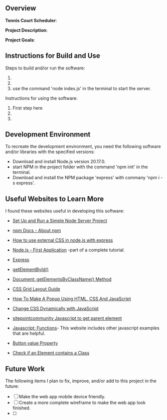 ## Overview

**Tennis Court Scheduler**:

**Project Description**:

**Project Goals**:

## Instructions for Build and Use

Steps to build and/or run the software:

1. 
2.
3. use the command 'node index.js' in the terminal to start the server.

Instructions for using the software:

1. First step here
2.
3.

## Development Environment 

To recreate the development environment, you need the following software and/or libraries with the specified versions:

* Download and install Node.js version 20.17.0. 
* start NPM in the project folder with the command 'npm init' in the terminal. 
* Download and install the NPM package 'express' with commany 'npm i -s express'. 
 

## Useful Websites to Learn More

I found these websites useful in developing this software:

* [Set Up and Run a Simple Node Server Project](https://levelup.gitconnected.com/set-up-and-run-a-simple-node-server-project-38b403a3dc09)

* [npm Docs - About npm](https://docs.npmjs.com/about-npm)
* [How to use external CSS in node.js with express](https://medium.com/@kyosuke0215/how-to-use-external-css-in-node-js-with-express-f50d2a956e3a)
* [Node.js - First Application](https://www.tutorialspoint.com/nodejs/nodejs_first_application.htm) -part of a complete tutorial. 
* [Express](https://expressjs.com/en/4x/api.html#app)

* [getElementById()](https://developer.mozilla.org/en-US/docs/Web/API/Document/getElementById)
* [Document: getElementsByClassName() Method](https://developer.mozilla.org/en-US/docs/Web/API/Document/getElementsByClassName)
* [CSS Grid Layout Guide](https://css-tricks.com/snippets/css/complete-guide-grid/)
* [How To Make A Popup Using HTML, CSS And JavaScript](https://www.youtube.com/watch?v=AF6vGYIyV8M)
* [Change CSS Dynamically with JavaScript](https://sdkcon78221.crestron.com/sdk/Crestron_HTML5UI/Content/Topics/Reference/Development/Change-CSS.htm)
* [sitepointcommunity Javascript to get parent element](https://www.sitepoint.com/community/t/javascript-to-get-parent-element/3551)
* [Javascript: Functions](https://developer.mozilla.org/en-US/docs/Web/JavaScript/Guide/Functions)- This website includes other javascript examples that are helpful. 
* [Button value Property](https://www.w3schools.com/jsref/prop_pushbutton_value.asp)
* [Check if an Element contains a Class](https://www.javascripttutorial.net/dom/css/check-if-an-element-contains-a-class/)
## Future Work

The following items I plan to fix, improve, and/or add to this project in the future:

* [ ] Make the web app mobile device friendly. 
* [ ] Create a more complete wireframe to make the web app look finished. 
* [ ]
